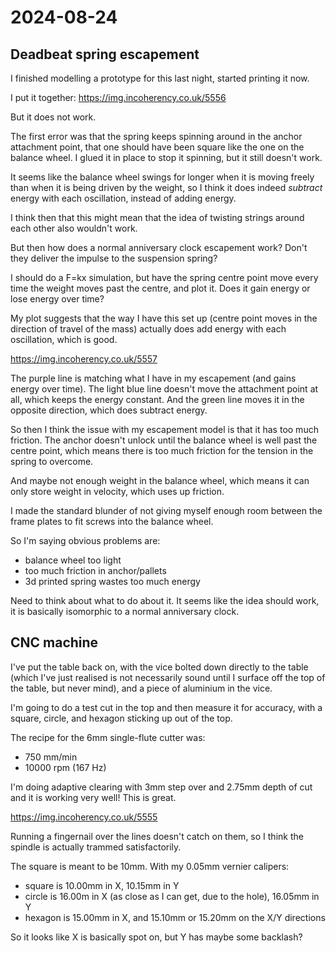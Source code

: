 # 2024-08-24

## Deadbeat spring escapement

I finished modelling a prototype for this last night, started printing it now.

I put it together: https://img.incoherency.co.uk/5556

But it does not work.

The first error was that the spring keeps spinning around in the anchor attachment point, that one should have been square like the one on the
balance wheel. I glued it in place to stop it spinning, but it still doesn't work.

It seems like the balance wheel swings for longer when it is moving freely than when it is being driven by the weight, so I think it does indeed
*subtract* energy with each oscillation, instead of adding energy.

I think then that this might mean that the idea of twisting strings around each other also wouldn't work.

But then how does a normal anniversary clock escapement work? Don't they deliver the impulse to the suspension spring?

I should do a F=kx simulation, but have the spring centre point move every time the weight moves past the centre, and plot
it. Does it gain energy or lose energy over time?

My plot suggests that the way I have this set up (centre point moves in the direction of travel of the mass) actually does add energy
with each oscillation, which is good.

https://img.incoherency.co.uk/5557

The purple line is matching what I have in my escapement (and gains energy over time). The light blue line doesn't move the attachment
point at all, which keeps the energy constant. And the green line moves it in the opposite direction, which does subtract energy.

So then I think the issue with my escapement model is that it has too much friction. The anchor doesn't unlock until the balance
wheel is well past the centre point, which means there is too much friction for the tension in the spring to overcome.

And maybe
not enough weight in the balance wheel, which means it can only store weight in velocity, which uses up friction.

I made the standard blunder of not giving myself enough room between the frame plates to fit screws into the balance wheel.

So I'm saying obvious problems are:

 * balance wheel too light
 * too much friction in anchor/pallets
 * 3d printed spring wastes too much energy

Need to think about what to do about it. It seems like the idea should work, it is basically isomorphic to a normal anniversary clock.

## CNC machine

I've put the table back on, with the vice bolted down directly to the table (which I've just realised
is not necessarily sound until I surface off the top of the table, but never mind), and a piece of
aluminium in the vice.

I'm going to do a test cut in the top and then measure it for accuracy, with a square, circle, and hexagon
sticking up out of the top.

The recipe for the 6mm single-flute cutter was:

 * 750 mm/min
 * 10000 rpm (167 Hz)

I'm doing adaptive clearing with 3mm step over and 2.75mm depth of cut and it is working
very well! This is great.

https://img.incoherency.co.uk/5555

Running a fingernail over the lines doesn't catch on them, so I think the spindle is actually
trammed satisfactorily.

The square is meant to be 10mm. With my 0.05mm vernier calipers:

 * square is 10.00mm in X, 10.15mm in Y
 * circle is 16.00m in X (as close as I can get, due to the hole), 16.05mm in Y
 * hexagon is 15.00mm in X, and 15.10mm or 15.20mm on the X/Y directions

So it looks like X is basically spot on, but Y has maybe some backlash?
